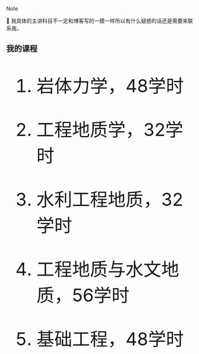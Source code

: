 > [!note]
> 📘 我具体的主讲科目不一定和博客写的一模一样所以有什么疑惑的话还是需要来联系我。

## 我的课程
<font size=10>

1. 岩体力学，48学时

2. 工程地质学，32学时

3. 水利工程地质，32学时
4. 工程地质与水文地质，56学时
5. 基础工程，48学时

</font>